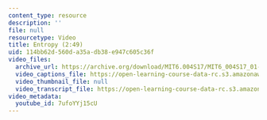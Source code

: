 ```yaml
---
content_type: resource
description: ''
file: null
resourcetype: Video
title: Entropy (2:49)
uid: 114bb62d-560d-a35a-db38-e947c605c36f
video_files:
  archive_url: https://archive.org/download/MIT6.004S17/MIT6_004S17_01-02-03_300k.mp4
  video_captions_file: https://open-learning-course-data-rc.s3.amazonaws.com/6-004-computation-structures-spring-2017/3641c3e617da5c43bdc30f354d3072f9_3683025.vtt
  video_thumbnail_file: null
  video_transcript_file: https://open-learning-course-data-rc.s3.amazonaws.com/6-004-computation-structures-spring-2017/e290dfc3ce10df8f2d8f8027f033a72a_3683025.pdf
video_metadata:
  youtube_id: 7ufoYYj15cU
---
```

